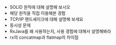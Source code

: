 - SOLID 원칙에 대해 설명해 보시오
- 해당 원칙을 직접 이용해본 경험
- TCP/IP 핸드셰이크에 대해 설명해 보세요
- 동시성 문제
- RxJava를 왜 사용하는지, 사용 경험에 대해서 설명해봐라
- rx의 concatmap과 flatmap의 차이점